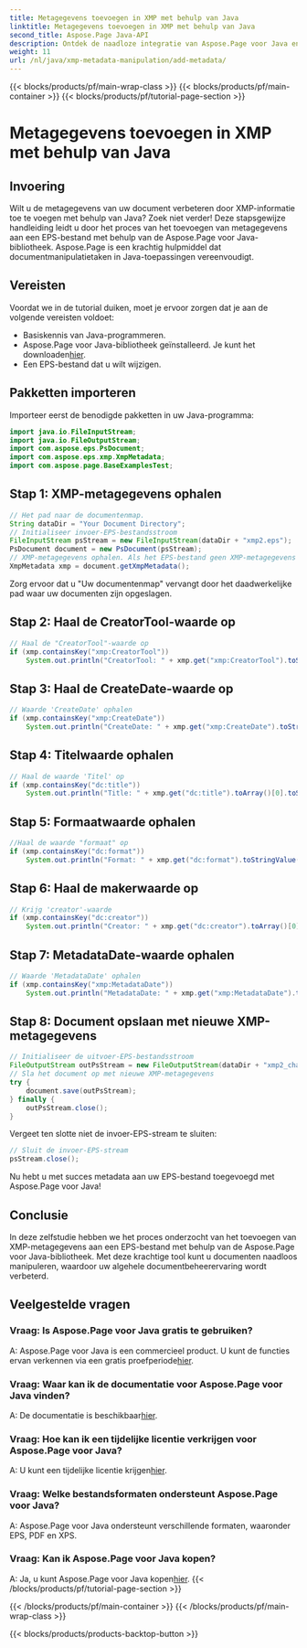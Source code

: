 ```yaml
---
title: Metagegevens toevoegen in XMP met behulp van Java
linktitle: Metagegevens toevoegen in XMP met behulp van Java
second_title: Aspose.Page Java-API
description: Ontdek de naadloze integratie van Aspose.Page voor Java en leer hoe u moeiteloos XMP-metagegevens aan uw EPS-bestanden kunt toevoegen. Verbeter vandaag nog uw documentbeheerspel!
weight: 11
url: /nl/java/xmp-metadata-manipulation/add-metadata/
---
```


{{< blocks/products/pf/main-wrap-class >}}
{{< blocks/products/pf/main-container >}}
{{< blocks/products/pf/tutorial-page-section >}}

# Metagegevens toevoegen in XMP met behulp van Java

## Invoering
Wilt u de metagegevens van uw document verbeteren door XMP-informatie toe te voegen met behulp van Java? Zoek niet verder! Deze stapsgewijze handleiding leidt u door het proces van het toevoegen van metagegevens aan een EPS-bestand met behulp van de Aspose.Page voor Java-bibliotheek. Aspose.Page is een krachtig hulpmiddel dat documentmanipulatietaken in Java-toepassingen vereenvoudigt.
## Vereisten
Voordat we in de tutorial duiken, moet je ervoor zorgen dat je aan de volgende vereisten voldoet:
- Basiskennis van Java-programmeren.
-  Aspose.Page voor Java-bibliotheek geïnstalleerd. Je kunt het downloaden[hier](https://releases.aspose.com/page/java/).
- Een EPS-bestand dat u wilt wijzigen.
## Pakketten importeren
Importeer eerst de benodigde pakketten in uw Java-programma:
```java
import java.io.FileInputStream;
import java.io.FileOutputStream;
import com.aspose.eps.PsDocument;
import com.aspose.eps.xmp.XmpMetadata;
import com.aspose.page.BaseExamplesTest;
```
## Stap 1: XMP-metagegevens ophalen
```java
// Het pad naar de documentenmap.
String dataDir = "Your Document Directory";
// Initialiseer invoer-EPS-bestandsstroom
FileInputStream psStream = new FileInputStream(dataDir + "xmp2.eps");
PsDocument document = new PsDocument(psStream);
// XMP-metagegevens ophalen. Als het EPS-bestand geen XMP-metagegevens bevat, wordt er een nieuw bestand gemaakt met behulp van waarden uit PS-metagegevensopmerkingen (%%Creator, %%CreateDate, %%Title, enz.)
XmpMetadata xmp = document.getXmpMetadata();
```
Zorg ervoor dat u "Uw documentenmap" vervangt door het daadwerkelijke pad waar uw documenten zijn opgeslagen.

## Stap 2: Haal de CreatorTool-waarde op
```java
// Haal de "CreatorTool"-waarde op
if (xmp.containsKey("xmp:CreatorTool"))
    System.out.println("CreatorTool: " + xmp.get("xmp:CreatorTool").toStringValue());
```
## Stap 3: Haal de CreateDate-waarde op
```java
// Waarde 'CreateDate' ophalen
if (xmp.containsKey("xmp:CreateDate"))
    System.out.println("CreateDate: " + xmp.get("xmp:CreateDate").toStringValue());
```
## Stap 4: Titelwaarde ophalen
```java
// Haal de waarde 'Titel' op
if (xmp.containsKey("dc:title"))
    System.out.println("Title: " + xmp.get("dc:title").toArray()[0].toStringValue());
```
## Stap 5: Formaatwaarde ophalen
```java
//Haal de waarde "formaat" op
if (xmp.containsKey("dc:format"))
    System.out.println("Format: " + xmp.get("dc:format").toStringValue());
```
## Stap 6: Haal de makerwaarde op
```java
// Krijg 'creator'-waarde
if (xmp.containsKey("dc:creator"))
    System.out.println("Creator: " + xmp.get("dc:creator").toArray()[0].toStringValue());
```
## Stap 7: MetadataDate-waarde ophalen
```java
// Waarde 'MetadataDate' ophalen
if (xmp.containsKey("xmp:MetadataDate"))
    System.out.println("MetadataDate: " + xmp.get("xmp:MetadataDate").toStringValue());
```
## Stap 8: Document opslaan met nieuwe XMP-metagegevens
```java
// Initialiseer de uitvoer-EPS-bestandsstroom
FileOutputStream outPsStream = new FileOutputStream(dataDir + "xmp2_changed.eps");
// Sla het document op met nieuwe XMP-metagegevens
try {			
    document.save(outPsStream);
} finally {
    outPsStream.close();
}
```
Vergeet ten slotte niet de invoer-EPS-stream te sluiten:
```java
// Sluit de invoer-EPS-stream
psStream.close();
```
Nu hebt u met succes metadata aan uw EPS-bestand toegevoegd met Aspose.Page voor Java!
## Conclusie
In deze zelfstudie hebben we het proces onderzocht van het toevoegen van XMP-metagegevens aan een EPS-bestand met behulp van de Aspose.Page voor Java-bibliotheek. Met deze krachtige tool kunt u documenten naadloos manipuleren, waardoor uw algehele documentbeheerervaring wordt verbeterd.
## Veelgestelde vragen
### Vraag: Is Aspose.Page voor Java gratis te gebruiken?
 A: Aspose.Page voor Java is een commercieel product. U kunt de functies ervan verkennen via een gratis proefperiode[hier](https://releases.aspose.com/).
### Vraag: Waar kan ik de documentatie voor Aspose.Page voor Java vinden?
 A: De documentatie is beschikbaar[hier](https://reference.aspose.com/page/java/).
### Vraag: Hoe kan ik een tijdelijke licentie verkrijgen voor Aspose.Page voor Java?
 A: U kunt een tijdelijke licentie krijgen[hier](https://purchase.aspose.com/temporary-license/).
### Vraag: Welke bestandsformaten ondersteunt Aspose.Page voor Java?
A: Aspose.Page voor Java ondersteunt verschillende formaten, waaronder EPS, PDF en XPS.
### Vraag: Kan ik Aspose.Page voor Java kopen?
 A: Ja, u kunt Aspose.Page voor Java kopen[hier](https://purchase.aspose.com/buy).
{{< /blocks/products/pf/tutorial-page-section >}}

{{< /blocks/products/pf/main-container >}}
{{< /blocks/products/pf/main-wrap-class >}}

{{< blocks/products/products-backtop-button >}}
